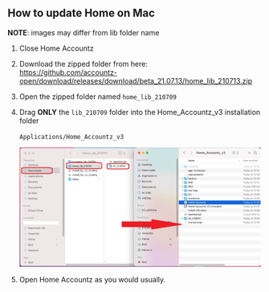 ## How to update Home on Mac

**NOTE**: images may differ from lib folder name

1. Close Home Accountz
2. Download the zipped folder from here:    
   <https://github.com/accountz-open/download/releases/download/beta_21.07.13/home_lib_210713.zip>   
3. Open the zipped folder named `home_lib_210709`
4. Drag **ONLY** the `lib_210709` folder into the Home_Accountz_v3 installation folder   
  
   `Applications/Home_Accountz_v3`  
     
    ![haz update lib mac](haz-update-lib-mac.jpg)

5. Open Home Accountz as you would usually.

